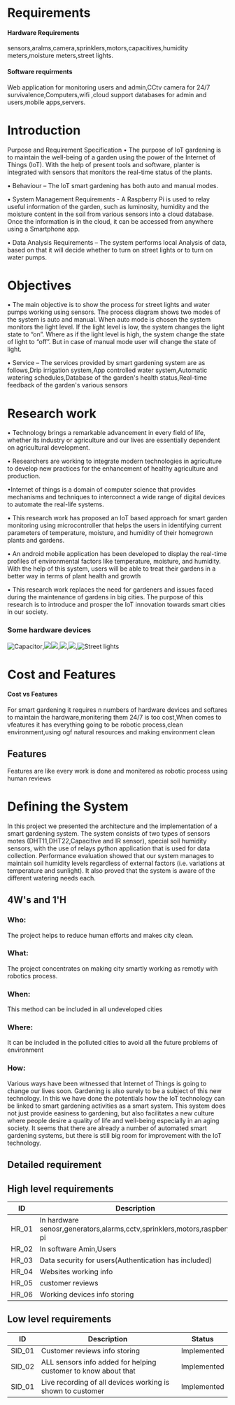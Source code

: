 
<h1>Requirements</h1>
<h4>Hardware Requirements</h4>sensors,aralms,camera,sprinklers,motors,capacitives,humidity meters,moisture meters,street lights.
<h4>Software requirments</h4>Web application for monitoring users and admin,CCtv camera for 24/7 survivalence,Computers,wifi ,cloud support databases for admin and users,mobile apps,servers.





<h1>Introduction</h1>

Purpose and Requirement Specification 
• The purpose of IoT gardening is to maintain the well-being of a garden using the power of the Internet of Things (IoT). With the help of present tools and software, planter is integrated with sensors that monitors the real-time status of the plants.

• Behaviour – The IoT smart gardening has both auto and manual modes.

• System Management Requirements -   A Raspberry Pi is used to relay useful information of the garden, such as luminosity, humidity and the moisture content in the soil from various sensors into a cloud database. Once the information is in the cloud, it can be accessed from anywhere using a Smartphone app.

• Data Analysis Requirements – The system performs local Analysis of data, based on that it will decide whether to turn on street lights or to turn on water pumps.

<h1>Objectives</h1>

• The main objective is to show the process for street lights and water pumps working using sensors. The process diagram shows two modes of the system is auto and manual. When auto mode is chosen the system monitors the light level. If the light level is low, the system changes the light state to “on”. Where as if the light level is high, the system change the state of light to “off”. But in case of manual mode user will change the state of light.

• Service – The services provided by smart gardening system are as follows,Drip irrigation system,App controlled water system,Automatic watering schedules,Database of the garden's health status,Real-time feedback of the garden's various sensors





<h1>Research work</h1>

• Technology brings a remarkable advancement in every field of life, whether its industry or agriculture and our lives are essentially dependent on agricultural development.

• Researchers are working to integrate modern technologies in agriculture to develop new practices for the enhancement of healthy agriculture and production.

•Internet of things is a domain of computer science that provides mechanisms and techniques to interconnect a wide range of digital devices to automate the real-life systems.

• This research work has proposed an IoT based approach for smart garden monitoring using microcontroller that helps the users in identifying current parameters of temperature, moisture, and humidity of their homegrown plants and gardens. 

• An android mobile application has been developed to display the real-time profiles of environmental factors like temperature, moisture, and humidity. With the help of this system, users will be able to treat their gardens in a better way in terms of plant health and growth

• This research work replaces the need for gardeners and issues faced during the maintenance of gardens in big cities. The purpose of this research is to introduce and prosper the IoT innovation towards smart cities in our society.



	
<h3> Some hardware devices</h3>

![Capacitor](https://github.com/Shivkumargowdru/smart-park/blob/main/Images/Annotation%202020-06-18%20001533.png),![](https://github.com/Shivkumargowdru/smart-park/blob/main/Images/Annotation%202020-06-18%20002717.png)![](https://github.com/Shivkumargowdru/smart-park/blob/main/Images/Annotation%202020-06-18%20003033.png),![](https://github.com/Shivkumargowdru/smart-park/blob/main/Images/alarm.png),![](https://github.com/Shivkumargowdru/smart-park/blob/main/Images/ras.png),![Street lights](https://github.com/Shivkumargowdru/smart-park/blob/main/Images/Annotation%202020-06-18%20002036.png)



<h1> Cost and Features </h1>
<h4>Cost vs Features</h4>
For smart gardening it requires n numbers of hardware devices and softares to maintain the hardware,monitering them 24/7 is too cost,When comes to vfeatures it has everything going to be robotic process,clean environment,using ogf natural resources and making environment clean

<h2>Features </h2>
Features are like every work is done and monitered as robotic process using human reviews  

<h1>Defining the System</h1>
In this project we presented the architecture and the implementation of a smart gardening system. The system consists of two types of sensors motes (DHT11,DHT22,Capacitive and IR sensor), special soil humidity sensors, with the use of relays python application that is used for data collection. Performance evaluation showed that our system manages to maintain soil humidity levels regardless of external factors (i.e. variations at temperature and sunlight). It also proved that the system is aware of the different watering needs each.


<h2>4W's and 1'H</h2>

<h3>Who:</h3>
The project helps to reduce human efforts and makes city clean.

<h3>What:</h3>
The project concentrates on making city smartly working as remotly with robotics process.

<h3>When:</h3>
This method can be included in all undeveloped cities

<h3>Where:</h3>
It can be included in the polluted cities to avoid all the future problems of environment

<h3>How:</h3>
Various ways have been witnessed that Internet of Things is going to change our lives soon. Gardening is also surely to be a subject of this new technology. In this we have done the potentials how the IoT technology can be linked to smart gardening activities as a smart system. This system does not just provide easiness to gardening, but also facilitates a new culture where people desire a quality of life and well-being especially in an aging society. It seems that there are already a number of automated smart gardening systems, but there is still big room for improvement with the IoT technology.
	
	
<h2>Detailed requirement</h2>

<h2> High level requirements</h2>

|ID	|Description	|  Status  |
|-------|---------------|----------|
|HR_01	|In hardware senosr,generators,alarms,cctv,sprinklers,motors,raspbery pi|Implemented
|HR_02	|In software Amin,Users|Implemented
|HR_03	|Data security for users(Authentication has included)|Implemented
|HR_04	|Websites working info|Implemented
|HR_05	|customer reviews |Implemented
|HR_06	|Working devices info storing |Implemented



<h2> Low level requirements</h2>

|ID	|Description	|  Status  |
|-------|---------------|----------|
|SID_01	|Customer reviews info storing|Implemented
|SID_02	|ALL sensors info added for helping customer to know about that |Implemented
|SID_01	|Live recording of all devices working is shown to customer|Implemented

	






